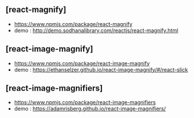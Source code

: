 ## [react-magnify]
- https://www.npmjs.com/package/react-magnify  
- demo : http://demo.sodhanalibrary.com/reactjs/react-magnify.html

## [react-image-magnify]
- https://www.npmjs.com/package/react-image-magnify  
- demo : https://ethanselzer.github.io/react-image-magnify/#/react-slick

## [react-image-magnifiers]
- https://www.npmjs.com/package/react-image-magnifiers  
- demo :  https://adamrisberg.github.io/react-image-magnifiers/